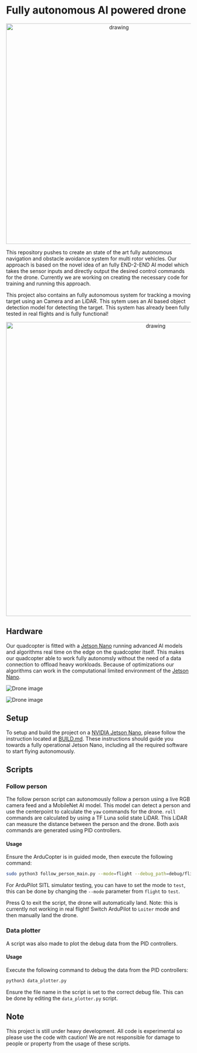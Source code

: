 # Fully autonomous AI powered drone
<p align="center">
<img src="https://github.com/sieuwe1/Autonomous-AI-drone-scripts/raw/main/logo.png" alt="drawing" width="600" />
</p align="center">
  
This repository pushes to create an state of the art fully autonomous navigation and obstacle avoidance system for multi rotor vehicles. Our approach is based on the novel idea of an fully END-2-END AI model which takes the sensor inputs and directly output the desired control commands for the drone. Currently we are working on creating the necessary code for training and running this approach. 

This project also contains an fully autonomous system for tracking a moving target using an Camera and an LiDAR. This sytem uses an AI based object detection model for detecting the target. This system has already been fully tested in real flights and is fully functional!

<p align="center">
<img src="https://github.com/sieuwe1/Autonomous-AI-drone-scripts/raw/main/demo_media/flight.gif" alt="drawing" width="800"/>
</p align="center">
  
## Hardware 

Our quadcopter is fitted with a [Jetson Nano](https://www.nvidia.com/en-us/autonomous-machines/embedded-systems/jetson-nano/) running advanced AI models and algorithms real time on the edge on the quadcopter itself. This makes our quadcopter able to work fully autonomsly without the need of a data connection to offload heavy workloads. Because of optimizations our algorithms can work in the computational limited environment of the [Jetson Nano](https://www.nvidia.com/en-us/autonomous-machines/embedded-systems/jetson-nano/).

![Drone image](https://github.com/sieuwe1/Autonomous-AI-drone-scripts/raw/main/demo_media/216C5829-F7F0-4B80-9CDA-27B1BF304F7F.jpeg)

![Drone image](https://github.com/sieuwe1/Autonomous-AI-drone-scripts/raw/main/demo_media/F819741B-72A1-48B6-A64A-C11C24E5973E.jpeg)

## Setup

To setup and build the project on a [NVIDIA Jetson Nano](https://developer.nvidia.com/embedded/jetson-nano-developer-kit), please follow the instruction located at [BUILD.md](BUILD.md). These instructions should guide you towards a fully operational Jetson Nano, including all the required software to start flying autonomously.

## Scripts

### Follow person

The follow person script can autonomously follow a person using a live RGB camera feed and a MobileNet AI model. This model can detect a person and use the centerpoint to calculate the `yaw` commands for the drone. `roll` commands are calculated by using a TF Luna solid state LiDAR. This LiDAR can measure the distance between the person and the drone. Both axis commands are generated using PID controllers.

#### Usage

Ensure the ArduCopter is in guided mode, then execute the following command:

```sh
sudo python3 follow_person_main.py --mode=flight --debug_path=debug/flight1
```

For ArduPilot SITL simulator testing, you can have to set the mode to `test`, this can be done by changing the `--mode` parameter from `flight` to `test`.

Press Q to exit the script, the drone will automatically land. Note: this is currently not working in real flight! Switch ArduPilot to `Loiter` mode and then manually land the drone.

### Data plotter

A script was also made to plot the debug data from the PID controllers.

#### Usage

Execute the following command to debug the data from the PID controllers:

```sh
python3 data_plotter.py
```

Ensure the file name in the script is set to the correct debug file. This can be done by editing the `data_plotter.py` script.

## Note

This project is still under heavy development. All code is experimental so please use the code with caution! We are not responsible for damage to people or property from the usage of these scripts.
